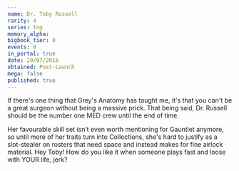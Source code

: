 ```yaml
---
name: Dr. Toby Russell
rarity: 4
series: tng
memory_alpha:
bigbook_tier: 8
events: 8
in_portal: true
date: 29/07/2016
obtained: Post-Launch
mega: false
published: true
---
```


If there's one thing that Grey's Anatomy has taught me, it's that you can't be a great surgeon without being a massive prick. That being said, Dr. Russell should be the number one MED crew until the end of time.

Her favourable skill set isn’t even worth mentioning for Gauntlet anymore, so until more of her traits turn into Collections, she's hard to justify as a slot-stealer on rosters that need space and instead makes for fine airlock material. Hey Toby! How do you like it when someone plays fast and loose with YOUR life, jerk?
